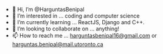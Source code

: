 - 👋 Hi, I’m @HarguntasBenipal
- 👀 I’m interested in ... coding and computer science
- 🌱 I’m currently learning ... ReactJS, Django and C++.
- 💞️ I’m looking to collaborate on ... anything!
- 📫 How to reach me ... harguntasbenipal16@gmail.com or harguntas.benipal@mail.utoronto.ca

<!---
HarguntasBenipal/HarguntasBenipal is a ✨ special ✨ repository because its `README.md` (this file) appears on your GitHub profile.
You can click the Preview link to take a look at your changes.
--->
